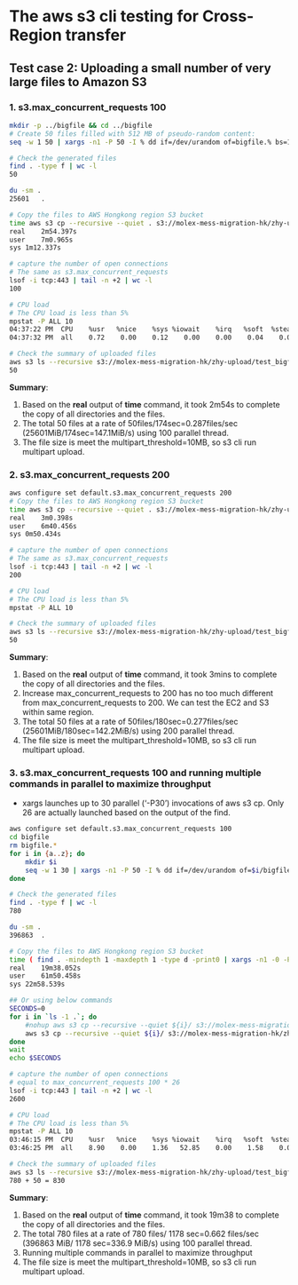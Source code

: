 # The aws s3 cli testing for Cross-Region transfer
## Test case 2: Uploading a small number of very large files to Amazon S3
### 1. s3.max_concurrent_requests 100
```bash
mkdir -p ../bigfile && cd ../bigfile
# Create 50 files filled with 512 MB of pseudo-random content:
seq -w 1 50 | xargs -n1 -P 50 -I % dd if=/dev/urandom of=bigfile.% bs=1024k count=512

# Check the generated files
find . -type f | wc -l
50

du -sm .
25601	.

# Copy the files to AWS Hongkong region S3 bucket
time aws s3 cp --recursive --quiet . s3://molex-mess-migration-hk/zhy-upload/test_bigfiles/ --region ap-east-1
real	2m54.397s
user	7m0.965s
sys	1m12.337s

# capture the number of open connections
# The same as s3.max_concurrent_requests
lsof -i tcp:443 | tail -n +2 | wc -l
100

# CPU load
# The CPU load is less than 5%
mpstat -P ALL 10
04:37:22 PM  CPU    %usr   %nice    %sys %iowait    %irq   %soft  %steal  %guest  %gnice   %idle
04:37:32 PM  all    0.72    0.00    0.12    0.00    0.00    0.04    0.00    0.00    0.00   99.13

# Check the summary of uploaded files
aws s3 ls --recursive s3://molex-mess-migration-hk/zhy-upload/test_bigfiles/ --region ap-east-1 | wc -l
50
```

**Summary**:
1. Based on the **real** output of **time** command, it took 2m54s to complete the copy of all directories and the files.
2. The total 50 files at a rate of 50files/174sec=0.287files/sec (25601MiB/174sec=147.1MiB/s) using 100 parallel thread. 
3. The file size is meet the multipart_threshold=10MB, so s3 cli run multipart upload.

### 2. s3.max_concurrent_requests 200
```bash
aws configure set default.s3.max_concurrent_requests 200
# Copy the files to AWS Hongkong region S3 bucket
time aws s3 cp --recursive --quiet . s3://molex-mess-migration-hk/zhy-upload/test_bigfiles/ --region ap-east-1
real	3m0.398s
user	6m40.456s
sys	0m50.434s

# capture the number of open connections
# The same as s3.max_concurrent_requests
lsof -i tcp:443 | tail -n +2 | wc -l
200

# CPU load
# The CPU load is less than 5%
mpstat -P ALL 10

# Check the summary of uploaded files
aws s3 ls --recursive s3://molex-mess-migration-hk/zhy-upload/test_bigfiles/ --region ap-east-1 | wc -l
50
```

**Summary**:
1. Based on the **real** output of **time** command, it took 3mins to complete the copy of all directories and the files.
2. Increase max_concurrent_requests to 200 has no too much different from max_concurrent_requests to 200. We can test the EC2 and S3 within same region. 
3. The total 50 files at a rate of 50files/180sec=0.277files/sec (25601MiB/180sec=142.2MiB/s) using 200 parallel thread. 
4. The file size is meet the multipart_threshold=10MB, so s3 cli run multipart upload.


### 3. s3.max_concurrent_requests 100 and running multiple commands in parallel to maximize throughput
- xargs launches up to 30 parallel (‘-P30’) invocations of aws s3 cp. Only 26 are actually launched based on the output of the find.

```bash
aws configure set default.s3.max_concurrent_requests 100
cd bigfile
rm bigfile.*
for i in {a..z}; do
    mkdir $i
    seq -w 1 30 | xargs -n1 -P 50 -I % dd if=/dev/urandom of=$i/bigfile.% bs=1024k count=512
done

# Check the generated files
find . -type f | wc -l
780

du -sm .
396863	.

# Copy the files to AWS Hongkong region S3 bucket
time ( find . -mindepth 1 -maxdepth 1 -type d -print0 | xargs -n1 -0 -P30 -I {} aws s3 cp --recursive --quiet {}/ s3://molex-mess-migration-hk/zhy-upload/test_bigfiles/{}/ --region ap-east-1 )
real	19m38.052s
user	61m50.458s
sys	22m58.539s

## Or using below commands
SECONDS=0
for i in `ls -1 .`; do 
    #nohup aws s3 cp --recursive --quiet ${i}/ s3://molex-mess-migration-hk/zhy-upload/test_smallfiles/ --region ap-east-1 &
    aws s3 cp --recursive --quiet ${i}/ s3://molex-mess-migration-hk/zhy-upload/test_bigfiles/${i}/ --region ap-east-1 &
done
wait
echo $SECONDS

# capture the number of open connections
# equal to max_concurrent_requests 100 * 26
lsof -i tcp:443 | tail -n +2 | wc -l
2600

# CPU load
# The CPU load is less than 5%
mpstat -P ALL 10
03:46:15 PM  CPU    %usr   %nice    %sys %iowait    %irq   %soft  %steal  %guest  %gnice   %idle
03:46:25 PM  all    8.90    0.00    1.36   52.85    0.00    1.58    0.00    0.00    0.00   35.31

# Check the summary of uploaded files
aws s3 ls --recursive s3://molex-mess-migration-hk/zhy-upload/test_bigfiles/ --region ap-east-1 | wc -l
780 + 50 = 830
```
**Summary**:
1. Based on the **real** output of **time** command, it took 19m38 to complete the copy of all directories and the files.
2. The total 780 files at a rate of 780 files/ 1178 sec=0.662 files/sec (396863 MiB/ 1178 sec=336.9 MiB/s) using 100 parallel thread. 
3. Running multiple commands in parallel to maximize throughput
4. The file size is meet the multipart_threshold=10MB, so s3 cli run multipart upload.
